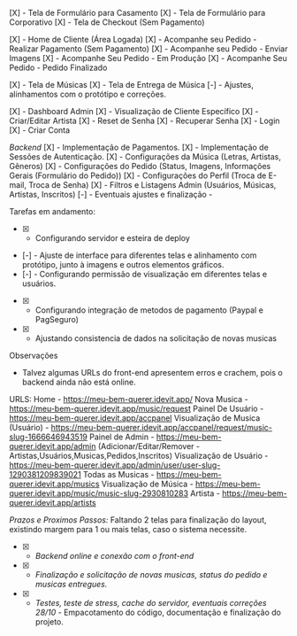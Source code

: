 [X] - Tela de Formulário para Casamento
[X] - Tela de Formulário para Corporativo
[X] - Tela de Checkout (Sem Pagamento)

[X] - Home de Cliente (Área Logada)
[X] - Acompanhe seu Pedido - Realizar Pagamento (Sem Pagamento)
[X] - Acompanhe seu Pedido - Enviar Imagens
[X] - Acompanhe Seu Pedido - Em Produção
[X] - Acompanhe Seu Pedido - Pedido Finalizado

[X] - Tela de Músicas
[X] - Tela de Entrega de Música
[-] - Ajustes, alinhamentos com o protótipo e correções.

[X] - Dashboard Admin
[X] - Visualização de Cliente Específico
[X] - Criar/Editar Artista
[X] - Reset de Senha
[X] - Recuperar Senha
[X] - Login
[X] - Criar Conta

*Backend*
[X] - Implementação de Pagamentos.
[X] - Implementação de Sessões de Autenticação.
[X] - Configurações da Música (Letras, Artistas, Gêneros)
[X] - Configurações do Pedido (Status, Imagens, Informações Gerais (Formulário do Pedido))
[X] - Configurações do Perfil (Troca de E-mail, Troca de Senha)
[X] - Filtros e Listagens Admin (Usuários, Músicas, Artistas, Inscritos)
[-] - Eventuais ajustes e finalização -

Tarefas em andamento:
 - [X] - Configurando servidor e esteira de deploy
 - [-] - Ajuste de interface para diferentes telas e alinhamento com protótipo, junto à imagens e outros elementos gráficos.
 - [-] - Configurando permissão de visualização em diferentes telas e usuários.
 - [X] - Configurando integração de metodos de pagamento (Paypal e PagSeguro)
 - [X] - Ajustando consistencia de dados na solicitação de novas musicas

Observações
 - Talvez algumas URLs do front-end apresentem erros e crachem, pois o backend ainda não está online.

URLS:
  Home - https://meu-bem-querer.idevit.app/
  Nova Musica - https://meu-bem-querer.idevit.app/music/request
  Painel De Usuário - https://meu-bem-querer.idevit.app/accpanel
  Visualização de Musica (Usuário) - https://meu-bem-querer.idevit.app/accpanel/request/music-slug-1666646943519
  Painel de Admin - https://meu-bem-querer.idevit.app/admin (Adicionar/Editar/Remover - Artistas,Usuários,Musicas,Pedidos,Inscritos)
  Visualização de Usuário - https://meu-bem-querer.idevit.app/admin/user/user-slug-1290381209839021
  Todas as Musicas - https://meu-bem-querer.idevit.app/musics
  Visualização de Música - https://meu-bem-querer.idevit.app/music/music-slug-2930810283
  Artista - https://meu-bem-querer.idevit.app/artists

*Prazos e Proximos Passos:*
Faltando 2 telas para finalização do layout, existindo margem para 1 ou mais telas, caso o sistema necessite.
- [X] - *Backend online e conexão com o front-end*
- [X] - *Finalização e solicitação de novas musicas, status do pedido e musicas entregues.*
- [X] - *Testes, teste de stress, cache do servidor, eventuais correções*
*28/10 -* Empacotamento do código, documentação e finalização do projeto.
